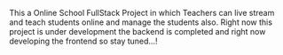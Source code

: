 This a Online School FullStack Project in which Teachers can live stream and teach students online and manage the students also. Right now this project is under development the backend is completed and right now developing the frontend so stay tuned...!